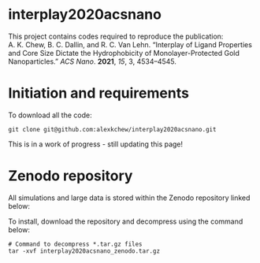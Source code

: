 # interplay2020acsnano
This project contains codes required to reproduce the publication:  
A. K. Chew, B. C. Dallin, and R. C. Van Lehn. “Interplay of Ligand Properties and Core Size Dictate the Hydrophobicity 
of Monolayer-Protected Gold Nanoparticles.” *ACS Nano*. **2021**, *15*, 3, 4534–4545.

# Initiation and requirements
To download all the code:
```buildoutcfg
git clone git@github.com:alexkchew/interplay2020acsnano.git
```

This is in a work of progress - still updating this page!



# Zenodo repository

All simulations and large data is stored within the Zenodo repository linked below:

To install, download the repository and decompress using the command below:
```buildoutcfg
# Command to decompress *.tar.gz files
tar -xvf interplay2020acsnano_zenodo.tar.gz
```

